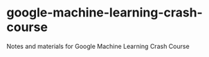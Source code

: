 # google-machine-learning-crash-course
Notes and materials for Google Machine Learning Crash Course
